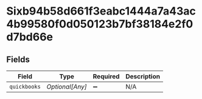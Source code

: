 # Sixb94b58d661f3eabc1444a7a43ac4b99580f0d050123b7bf38184e2f0d7bd66e


## Fields

| Field              | Type               | Required           | Description        |
| ------------------ | ------------------ | ------------------ | ------------------ |
| `quickbooks`       | *Optional[Any]*    | :heavy_minus_sign: | N/A                |